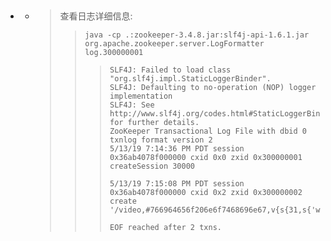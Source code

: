 


- ## 
    - > 查看日志详细信息: 
        >> `java -cp .:zookeeper-3.4.8.jar:slf4j-api-1.6.1.jar org.apache.zookeeper.server.LogFormatter log.300000001`
        >>>     SLF4J: Failed to load class "org.slf4j.impl.StaticLoggerBinder".
        >>>     SLF4J: Defaulting to no-operation (NOP) logger implementation
        >>>     SLF4J: See http://www.slf4j.org/codes.html#StaticLoggerBinder for further details.
        >>>     ZooKeeper Transactional Log File with dbid 0 txnlog format version 2
        >>>     5/13/19 7:14:36 PM PDT session 0x36ab4078f000000 cxid 0x0 zxid 0x300000001 createSession 30000
        >>>     
        >>>     5/13/19 7:15:08 PM PDT session 0x36ab4078f000000 cxid 0x2 zxid 0x300000002 create '/video,#766964656f206e6f7468696e67,v{s{31,s{'world,'anyone}}},F,1
        >>>     
        >>>     EOF reached after 2 txns.











